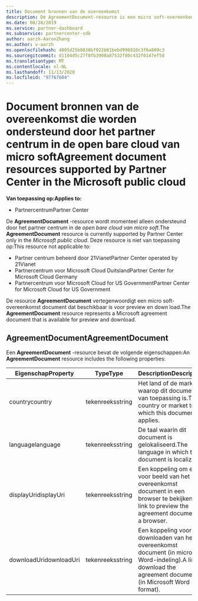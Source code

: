```yaml
---
title: Document bronnen van de overeenkomst
description: De AgreementDocument-resource is een micro soft-overeenkomst document voor preview en down load. Het wordt ondersteund door het partner centrum in de open bare cloud van micro soft.
ms.date: 08/28/2019
ms.service: partner-dashboard
ms.subservice: partnercenter-sdk
author: aarzh-AaronZhang
ms.author: v-aarzh
ms.openlocfilehash: 4805d25b0838bf922b81bebd998810c3f6a809c3
ms.sourcegitcommit: d1104d5c27f8fb3908a87532f80c432f0147ef5d
ms.translationtype: MT
ms.contentlocale: nl-NL
ms.lasthandoff: 11/13/2020
ms.locfileid: "97767604"
---
```

# <a name="agreement-document-resources-supported-by-partner-center-in-the-microsoft-public-cloud"></a><span data-ttu-id="5bbbb-104">Document bronnen van de overeenkomst die worden ondersteund door het partner centrum in de open bare cloud van micro soft</span><span class="sxs-lookup"><span data-stu-id="5bbbb-104">Agreement document resources supported by Partner Center in the Microsoft public cloud</span></span>

<span data-ttu-id="5bbbb-105">**Van toepassing op:**</span><span class="sxs-lookup"><span data-stu-id="5bbbb-105">**Applies to:**</span></span>

- <span data-ttu-id="5bbbb-106">Partnercentrum</span><span class="sxs-lookup"><span data-stu-id="5bbbb-106">Partner Center</span></span>

<span data-ttu-id="5bbbb-107">De **AgreementDocument** -resource wordt momenteel alleen ondersteund door het partner centrum in de *open bare cloud van micro soft*.</span><span class="sxs-lookup"><span data-stu-id="5bbbb-107">The **AgreementDocument** resource is currently supported by Partner Center only in the *Microsoft public cloud*.</span></span> <span data-ttu-id="5bbbb-108">Deze resource is niet van toepassing op:</span><span class="sxs-lookup"><span data-stu-id="5bbbb-108">This resource not applicable to:</span></span>

- <span data-ttu-id="5bbbb-109">Partner centrum beheerd door 21Vianet</span><span class="sxs-lookup"><span data-stu-id="5bbbb-109">Partner Center operated by 21Vianet</span></span>
- <span data-ttu-id="5bbbb-110">Partnercentrum voor Microsoft Cloud Duitsland</span><span class="sxs-lookup"><span data-stu-id="5bbbb-110">Partner Center for Microsoft Cloud Germany</span></span>
- <span data-ttu-id="5bbbb-111">Partnercentrum voor Microsoft Cloud for US Government</span><span class="sxs-lookup"><span data-stu-id="5bbbb-111">Partner Center for Microsoft Cloud for US Government</span></span>

<span data-ttu-id="5bbbb-112">De resource **AgreementDocument** vertegenwoordigt een micro soft-overeenkomst document dat beschikbaar is voor preview en down load.</span><span class="sxs-lookup"><span data-stu-id="5bbbb-112">The **AgreementDocument** resource represents a Microsoft agreement document that is available for preview and download.</span></span>

## <a name="agreementdocument"></a><span data-ttu-id="5bbbb-113">AgreementDocument</span><span class="sxs-lookup"><span data-stu-id="5bbbb-113">AgreementDocument</span></span>

<span data-ttu-id="5bbbb-114">Een **AgreementDocument** -resource bevat de volgende eigenschappen:</span><span class="sxs-lookup"><span data-stu-id="5bbbb-114">An **AgreementDocument** resource includes the following properties:</span></span>

| <span data-ttu-id="5bbbb-115">Eigenschap</span><span class="sxs-lookup"><span data-stu-id="5bbbb-115">Property</span></span>       | <span data-ttu-id="5bbbb-116">Type</span><span class="sxs-lookup"><span data-stu-id="5bbbb-116">Type</span></span>   | <span data-ttu-id="5bbbb-117">Description</span><span class="sxs-lookup"><span data-stu-id="5bbbb-117">Description</span></span>                                                                                               |
|----------------|--------|-----------------------------------------------------------------------------------------------------------|
| <span data-ttu-id="5bbbb-118">country</span><span class="sxs-lookup"><span data-stu-id="5bbbb-118">country</span></span> | <span data-ttu-id="5bbbb-119">tekenreeks</span><span class="sxs-lookup"><span data-stu-id="5bbbb-119">string</span></span> | <span data-ttu-id="5bbbb-120">Het land of de markt waarop dit document van toepassing is.</span><span class="sxs-lookup"><span data-stu-id="5bbbb-120">The country or market to which this document applies.</span></span> |
| <span data-ttu-id="5bbbb-121">language</span><span class="sxs-lookup"><span data-stu-id="5bbbb-121">language</span></span> | <span data-ttu-id="5bbbb-122">tekenreeks</span><span class="sxs-lookup"><span data-stu-id="5bbbb-122">string</span></span> | <span data-ttu-id="5bbbb-123">De taal waarin dit document is gelokaliseerd.</span><span class="sxs-lookup"><span data-stu-id="5bbbb-123">The language in which this document is localized.</span></span> |
| <span data-ttu-id="5bbbb-124">displayUri</span><span class="sxs-lookup"><span data-stu-id="5bbbb-124">displayUri</span></span> | <span data-ttu-id="5bbbb-125">tekenreeks</span><span class="sxs-lookup"><span data-stu-id="5bbbb-125">string</span></span> | <span data-ttu-id="5bbbb-126">Een koppeling om een voor beeld van het overeenkomst document in een browser te bekijken.</span><span class="sxs-lookup"><span data-stu-id="5bbbb-126">A link to preview the agreement document in a browser.</span></span>  |
| <span data-ttu-id="5bbbb-127">downloadUri</span><span class="sxs-lookup"><span data-stu-id="5bbbb-127">downloadUri</span></span> |<span data-ttu-id="5bbbb-128">tekenreeks</span><span class="sxs-lookup"><span data-stu-id="5bbbb-128">string</span></span> | <span data-ttu-id="5bbbb-129">Een koppeling voor het downloaden van het overeenkomst document (in micro soft Word-indeling).</span><span class="sxs-lookup"><span data-stu-id="5bbbb-129">A link to download the agreement document (in Microsoft Word format).</span></span> |
